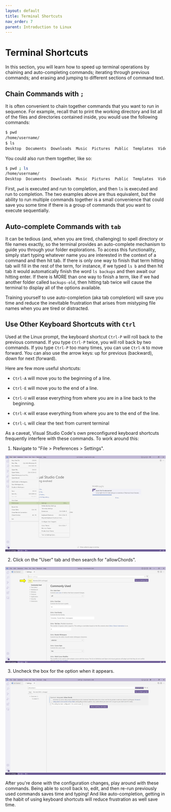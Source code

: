 ```yaml
---
layout: default
title: Terminal Shortcuts
nav_order: 7
parent: Introduction to Linux
---
```


# Terminal Shortcuts

In this section, you will learn how to speed up terminal operations by chaining and auto-completing commands; iterating through previous commands; and erasing and jumping to different sections of command text.

## Chain Commands with `;`

It is often convenient to chain together commands that you want to run in sequence. For example, recall that to print the working directory and list all of the files and directories contained inside, you would use the following commands:

```bash
$ pwd
/home/username/
$ ls
Desktop  Documents  Downloads  Music  Pictures  Public  Templates  Videos
```

You could also run them together, like so:

```bash
$ pwd ; ls
/home/username/
Desktop  Documents  Downloads  Music  Pictures  Public  Templates  Videos
```

First, `pwd` is executed and run to completion, and then `ls` is executed and run to completion. The two examples above are thus equivalent, but the ability to run multiple commands together is a small convenience that could save you some time if there is a group of commands that you want to execute sequentially.

## Auto-complete Commands with `tab`

It can be tedious (and, when you are tired, challenging) to spell directory or file names exactly, so the terminal provides an auto-complete mechanism to guide you through your folder explorations. To access this functionality, simply start typing whatever name you are interested in the context of a command and then hit tab. If there is only one way to finish that term hitting tab will fill in the rest of the term, for instance, if we typed `ls b` and then hit tab it would automatically finish the word `ls backups` and then await our hitting enter. If there is MORE than one way to finish a term, like if we had another folder called `backups-old`, then hitting tab twice will cause the terminal to display all of the options available.

Training yourself to use auto-completion (aka tab completion) will save you time and reduce the inevitable frustration that arises from mistyping file names when you are tired or distracted.

## Use Other Keyboard Shortcuts with `Ctrl`

Used at the Linux prompt, the keyboard shortcut `Ctrl-P` will roll back to the previous command. If you type `Ctrl-P` twice, you will roll back by two commands. If you type `Ctrl-P` too many times, you can use `Ctrl-N` to move forward. You can also use the arrow keys: up for previous (backward), down for next (forward).

Here are few more useful shortcuts:

- `Ctrl-A` will move you to the beginning of a line.

- `Ctrl-E` will move you to the end of a line.

- `Ctrl-U` will erase everything from where you are in a line back to the beginning.

- `Ctrl-K` will erase everything from where you are to the end of the line.

- `Ctrl-L` will clear the text from current terminal

As a caveat, Visual Studio Code's own preconfigured keyboard shortcuts frequently interfere with these commands.  To work around this:

1.  Navigate to "File > Preferences > Settings".

![VS Code settings menu screenshot](../assets/img/linux-shortcuts-1.png)
          
2.  Click on the "User" tab and then search for "allowChords". 

![VS Code user settings screenshot](../assets/img/linux-shortcuts-2.png)
    
3.  Uncheck the box for the option when it appears.

![VS Code allowChords option screenshot](../assets/img/linux-shortcuts-3.png)

After you're done with the configuration changes, play around with these commands. Being able to scroll back to, edit, and then re-run previously used commands saves time and typing! And like auto-completion, getting in the habit of using keyboard shortcuts will reduce frustration as well save time.
